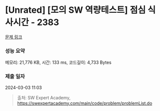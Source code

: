 # [Unrated] [모의 SW 역량테스트] 점심 식사시간 - 2383 

[문제 링크](https://swexpertacademy.com/main/code/problem/problemDetail.do?contestProbId=AV5-BEE6AK0DFAVl) 

### 성능 요약

메모리: 21,776 KB, 시간: 133 ms, 코드길이: 4,733 Bytes

### 제출 일자

2024-03-03 11:03



> 출처: SW Expert Academy, https://swexpertacademy.com/main/code/problem/problemList.do
